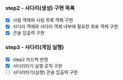### step2 - 사다리(생성) 구현 목록

- [x] 사람 객체와 사람 목록 객체 구현
- [x] 사다리 객체와 사다리 객체 내부에 필요한 좌표 객체 구현
- [x] 콘솔 입출력 구현

### step3 - 사다리(게임 실행)

- [x] step2 피드백 반영
- [x] 사다리타기 실행 로직 구현
- [ ] 사다리타기(실행) 콘솔 입출력 구현